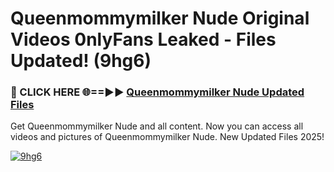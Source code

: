 # Queenmommymilker Nude Original Videos 0nlyFans Leaked - Files Updated! (9hg6)

<h3>🔴 CLICK HERE 🌐==►► <a href="https://tinyurl.com/yc6ubb5a" rel="nofollow">Queenmommymilker Nude Updated Files</a></h3>

Get Queenmommymilker Nude and all content. Now you can access all videos and pictures of Queenmommymilker Nude. New Updated Files 2025!

[![9hg6](https://i.imgur.com/7eu0CRL.gif)](https://tinyurl.com/yc6ubb5a)
